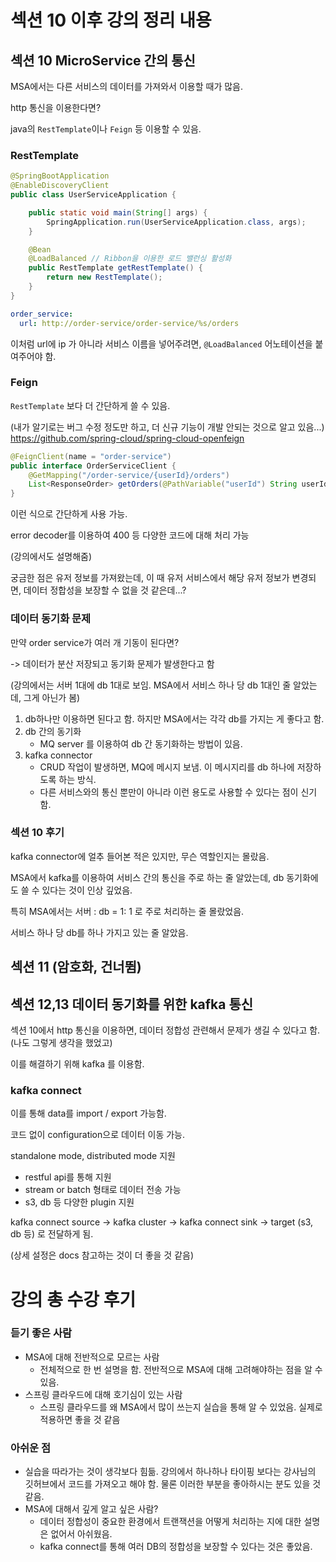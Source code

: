 # 섹션 10 이후 강의 정리 내용


## 섹션 10 MicroService 간의 통신

MSA에서는 다른 서비스의 데이터를 가져와서 이용할 때가 많음.

http 통신을 이용한다면?

java의 `RestTemplate`이나 `Feign` 등 이용할 수 있음.

### RestTemplate

```java
@SpringBootApplication
@EnableDiscoveryClient
public class UserServiceApplication {

    public static void main(String[] args) {
        SpringApplication.run(UserServiceApplication.class, args);
    }

    @Bean
    @LoadBalanced // Ribbon을 이용한 로드 밸런싱 활성화
    public RestTemplate getRestTemplate() {
        return new RestTemplate();
    }
}
```

```yaml
order_service:
  url: http://order-service/order-service/%s/orders
```

이처럼 url에 ip 가 아니라 서비스 이름을 넣어주려면, `@LoadBalanced` 어노테이션을 붙여주어야 함.

### Feign

`RestTemplate` 보다 더 간단하게 쓸 수 있음.

(내가 알기로는 버그 수정 정도만 하고, 더 신규 기능이 개발 안되는 것으로 알고 있음...)
https://github.com/spring-cloud/spring-cloud-openfeign

```java
@FeignClient(name = "order-service")
public interface OrderServiceClient {
    @GetMapping("/order-service/{userId}/orders")
    List<ResponseOrder> getOrders(@PathVariable("userId") String userId);
}
```

이런 식으로 간단하게 사용 가능.

error decoder를 이용하여 400 등 다양한 코드에 대해 처리 가능

(강의에서도 설명해줌)

궁금한 점은 유저 정보를 가져왔는데, 이 때 유저 서비스에서 해당 유저 정보가 변경되면, 데이터 정합성을 보장할 수 없을 것 같은데...?

### 데이터 동기화 문제

만약 order service가 여러 개 기동이 된다면?

-> 데이터가 분산 저장되고 동기화 문제가 발생한다고 함

(강의에서는 서버 1대에 db 1대로 보임. MSA에서 서비스 하나 당 db 1대인 줄 알았는데, 그게 아닌가 봄)

1.  db하나만 이용하면 된다고 함. 하지만 MSA에서는 각각 db를 가지는 게 좋다고 함.
2. db 간의 동기화
   - MQ server 를 이용하여 db 간 동기화하는 방법이 있음.
3. kafka connector
   - CRUD 작업이 발생하면, MQ에 메시지 보냄. 이 메시지리를 db 하나에 저장하도록 하는 방식.
   - 다른 서비스와의 통신 뿐만이 아니라 이런 용도로 사용할 수 있다는 점이 신기함.

### 섹션 10 후기

kafka connector에 얼추 들어본 적은 있지만, 무슨 역할인지는 몰랐음.

MSA에서 kafka를 이용하여 서비스 간의 통신을 주로 하는 줄 알았는데, db 동기화에도 쓸 수 있다는 것이 인상 깊었음.

특히 MSA에서는 서버 : db = 1: 1 로 주로 처리하는 줄 몰랐었음.

서비스 하나 당 db를 하나 가지고 있는 줄 알았음.


## 섹션 11 (암호화, 건너뜀)

## 섹션 12,13 데이터 동기화를 위한 kafka 통신

섹션 10에서 http 통신을 이용하면, 데이터 정합성 관련해서 문제가 생길 수 있다고 함.(나도 그렇게 생각을 했었고)

이를 해결하기 위해 kafka 를 이용함.


### kafka connect

이를 통해 data를 import / export 가능함.

코드 없이 configuration으로 데이터 이동 가능.

standalone mode, distributed mode 지원
- restful api를 통해 지원
- stream or batch 형태로 데이터 전송 가능
- s3, db 등 다양한 plugin 지원

kafka connect source -> kafka cluster -> kafka connect sink -> target (s3, db 등) 로 전달하게 됨.


(상세 설정은 docs 참고하는 것이 더 좋을 것 같음)


# 강의 총 수강 후기

### 듣기 좋은 사람

- MSA에 대해 전반적으로 모르는 사람
   - 전체적으로 한 번 설명을 함. 전반적으로 MSA에 대해 고려해야하는 점을 알 수 있음.
- 스프링 클라우드에 대해 호기심이 있는 사람
  - 스프링 클라우드를 왜 MSA에서 많이 쓰는지 실습을 통해 알 수 있었음. 실제로 적용하면 좋을 것 같음

### 아쉬운 점

- 실습을 따라가는 것이 생각보다 힘듦. 강의에서 하나하나 타이핑 보다는 강사님의 깃허브에서 코드를 가져오고 해야 함. 물론 이러한 부분을 좋아하시는 분도 있을 것 같음.
- MSA에 대해서 깊게 알고 싶은 사람?
  - 데이터 정합성이 중요한 환경에서 트랜잭션을 어떻게 처리하는 지에 대한 설명은 없어서 아쉬웠음.
  - kafka connect를 통해 여러 DB의 정합성을 보장할 수 있다는 것은 좋았음.











